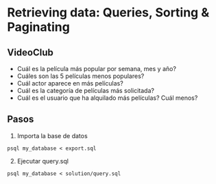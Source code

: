 # Retrieving data: Queries, Sorting & Paginating

## VideoClub

- Cuál es la película más popular por semana, mes y año?
- Cuáles son las 5 películas menos populares?
- Cuál actor aparece en más películas?
- Cuál es la categoría de películas más solicitada?
- Cuál es el usuario que ha alquilado más películas? Cuál menos?

## Pasos

1. Importa la base de datos

```
psql my_database < export.sql
```

2.  Ejecutar query.sql

```
psql my_database < solution/query.sql
```
